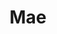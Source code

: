---
layout: piece
collection_: paintings
title: Mae
image: mae.jpg
media: Acrylic
dimensions: 19" x 24"
description: Painted with popsicle sticks on board.
price: $175
create_date: 2015
---